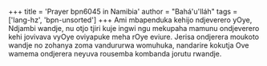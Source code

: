 +++
title = 'Prayer bpn6045 in Namibia'
author = "Bahá'u'lláh"
tags = ['lang-hz', 'bpn-unsorted']
+++
Ami mbapenduka kehijo ndjeverero yOye, Ndjambi wandje, nu otjo tjiri kuje ingwi ngu mekupaha mamunu ondjeverero kehi jovivava vyOye oviyapuke meha rOye eviure. Jerisa ondjerera moukoto wandje no zohanya zoma vandururwa womuhuka, nandarire kokutja Ove wamema ondjerera neyuva rousemba kombanda jorutu rwandje.
